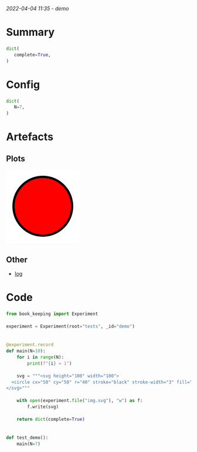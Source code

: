 _2022-04-04 11:35 - demo_

# Summary

```python
dict(
   complete=True,
)
```

# Config

```python
dict(
   N=7,
)
```

# Artefacts

## Plots

![img.svg](img.svg)

## Other

- [log](log)

# Code

```python
from book_keeping import Experiment

experiment = Experiment(root="tests", _id="demo")


@experiment.record
def main(N=10):
    for i in range(N):
        print(f"{i} = 1")

    svg = """<svg height="100" width="100">
  <circle cx="50" cy="50" r="40" stroke="black" stroke-width="3" fill="red" />
</svg>"""

    with open(experiment.file("img.svg"), "w") as f:
        f.write(svg)

    return dict(complete=True)


def test_demo():
    main(N=7)

```
